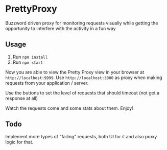 # PrettyProxy
Buzzword driven proxy for monitoring requests visually while getting the opportunity to interfere with the activity in a fun way

## Usage
1. Run `npm install`
2. Run `npm start`

Now you are able to view the Pretty Proxy view in your browser at `http://localhost:9999`.
Use `http://localhost:3000` as proxy when making requests from your application / server.

Use the buttons to set the level of requests that should timeout (not get a response at all)

Watch the requests come and some stats about them. Enjoy!

## Todo
Implement more types of "failing" requests, both UI for it and also proxy logic for that.
